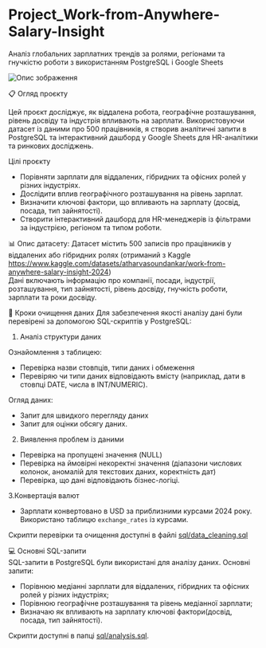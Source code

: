 # Project_Work-from-Anywhere-Salary-Insight
Аналіз глобальних зарплатних трендів за ролями, регіонами та гнучкістю роботи з використанням PostgreSQL і Google Sheets

![Опис зображення]([https://github.com/my-username/my-repo/raw/main/dashboard/image.png](https://github.com/VasylBihari/Project-Work-from-Anywhere-Salary-Insight/blob/main/dashboard/Dashboard_screen.png))

📋 Огляд проєкту

Цей проєкт досліджує, як віддалена робота, географічне розташування, рівень досвіду та індустрія впливають на зарплати. 
Використовуючи датасет із даними про 500 працівників, я створив аналітичні запити в PostgreSQL та інтерактивний дашборд у Google Sheets для HR-аналітики та ринкових досліджень.

Цілі проєкту

- Порівняти зарплати для віддалених, гібридних та офісних ролей у різних індустріях.
- Дослідити вплив географічного розташування на рівень зарплат.
- Визначити ключові фактори, що впливають на зарплату (досвід, посада, тип зайнятості).
- Створити інтерактивний дашборд для HR-менеджерів із фільтрами за індустрією, регіоном та типом роботи.

📊 Опис датасету: 
Датасет містить 500 записів про працівників у віддалених або гібридних ролях (отриманий з Kaggle https://www.kaggle.com/datasets/atharvasoundankar/work-from-anywhere-salary-insight-2024)  
Дані включають інформацію про компанії, посади, індустрії, розташування, тип зайнятості, рівень досвіду, гнучкість роботи, зарплати та роки досвіду.

🧹 Кроки очищення даних
Для забезпечення якості аналізу дані були перевірені за допомогою SQL-скриптів у PostgreSQL:

1. Аналіз структури даних  

Ознайомлення з таблицею:
- Перевірка назви стовпців, типи даних і обмеження
- Перевіряю чи типи даних відповідають вмісту (наприклад, дати в стовпці DATE, числа в INT/NUMERIC).  

Огляд даних:
- Запит для швидкого перегляду даних
- Запит для оцінки обсягу даних.
 
2. Виявлення проблем із даними
- Перевірка на пропущені значення (NULL)
- Перевірка на ймовірні некоректні значення (діапазони числових колонок, аномалій для текстових даних, коректність дат)
- Перевірка, що дані відповідають бізнес-логіці.

3.Конвертація валют
- Зарплати конвертовано в USD за приблизними курсами 2024 року. Використано таблицю `exchange_rates` із курсами.

 Скрипти перевірки та очищення доступні в файлі [sql/data_cleaning.sql](sql/data_cleaning.sql)

💻 Основні SQL-запити  
SQL-запити в PostgreSQL були використані для аналізу даних. Основні запити:
- Порівнюю медіанні зарплати для віддалених, гібридних та офісних ролей у різних індустріях;
- Порівнюю географічне розташування та рівень медіанної зарплати;
- Визначаю як впливають на зарплату ключові фактори(досвід, посада, тип зайнятості).

Скрипти доступні в папці [sql/analysis.sql](sql/analysis.sql).
